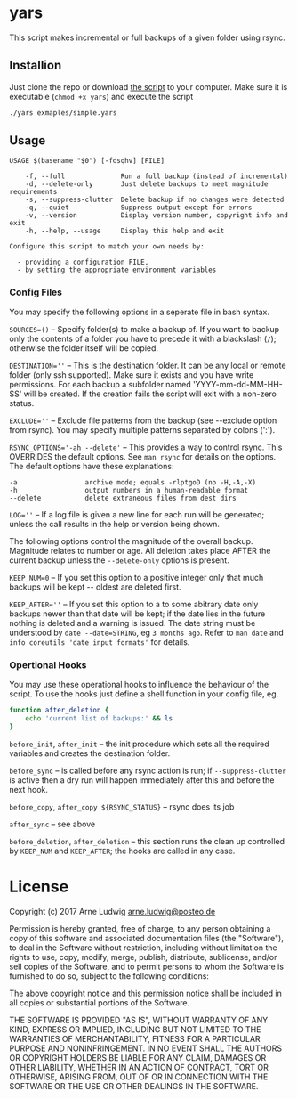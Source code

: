 yars
====

This script makes incremental or full backups of a given folder using rsync.


Installion
----------

Just clone the repo or download [the script](./blob/master/yars) to your
computer. Make sure it is executable (`chmod +x yars`) and execute the script

```sh
./yars exmaples/simple.yars
```


Usage
-----


```
USAGE $(basename "$0") [-fdsqhv] [FILE]

    -f, --full              Run a full backup (instead of incremental)
    -d, --delete-only       Just delete backups to meet magnitude requirements
    -s, --suppress-clutter  Delete backup if no changes were detected
    -q, --quiet             Suppress output except for errors
    -v, --version           Display version number, copyright info and exit
    -h, --help, --usage     Display this help and exit

Configure this script to match your own needs by:

  - providing a configuration FILE,
  - by setting the appropriate environment variables
```


### Config Files

You may specify the following options in a seperate file in bash syntax.

`SOURCES=()` – Specify folder(s) to make a backup of. If you want to backup
  only the contents of a folder you have to precede it with a
  blackslash (`/`); otherwise the folder itself will be copied.

`DESTINATION=''` – This is the destination folder. It can be any local or
  remote folder (only ssh supported). Make sure it exists and you have write
  permissions. For each backup a subfolder named 'YYYY-mm-dd-MM-HH-SS' will be
  created. If the creation fails the script will exit with a non-zero status.

`EXCLUDE=''` – Exclude file patterns from the backup (see --exclude option
  from rsync). You may specify multiple patterns separated by colons (':').

`RSYNC_OPTIONS='-ah --delete'` – This provides a way to control rsync. This
  OVERRIDES the default options. See `man rsync` for details on the options.
  The default options have these explanations:

    -a                 archive mode; equals -rlptgoD (no -H,-A,-X)
    -h                 output numbers in a human-readable format
    --delete           delete extraneous files from dest dirs

`LOG=''` – If a log file is given a new line for each run will be generated;
  unless the call results in the help or version being shown.

The following options control the magnitude of the overall backup. Magnitude
relates to number or age. All deletion takes place AFTER the current backup
unless the `--delete-only` options is present.

`KEEP_NUM=0` – If you set this option to a positive integer only that much
  backups will be kept -- oldest are deleted first.

`KEEP_AFTER=''` – If you set this option to a to some abitrary date only
  backups newer than that date will be kept; if the date lies in the future
  nothing is deleted and a warning is issued. The date string must be
  understood by `date --date=STRING`, eg `3 months ago`. Refer to `man date`
  and `info coreutils 'date input formats'` for details.


### Opertional Hooks

You may use these operational hooks to influence the behaviour of the script.
To use the hooks just define a shell function in your config file, eg.

```sh
function after_deletion {
    echo 'current list of backups:' && ls
}
```

`before_init`, `after_init` – the init procedure which sets all the required
  variables and creates the destination folder.

`before_sync` – is called before any rsync action is run; if
  `--suppress-clutter` is active then a dry run will happen immediately after
  this and before the next hook.

`before_copy`, `after_copy ${RSYNC_STATUS}` – rsync does its job

`after_sync` – see above

`before_deletion`, `after_deletion` – this section runs the clean up
  controlled by `KEEP_NUM` and `KEEP_AFTER`; the hooks are called in any case.


License
=======

Copyright (c) 2017 Arne Ludwig <arne.ludwig@posteo.de>

Permission is hereby granted, free of charge, to any person obtaining a copy
of this software and associated documentation files (the "Software"), to deal
in the Software without restriction, including without limitation the rights
to use, copy, modify, merge, publish, distribute, sublicense, and/or sell
copies of the Software, and to permit persons to whom the Software is
furnished to do so, subject to the following conditions:

The above copyright notice and this permission notice shall be included in all
copies or substantial portions of the Software.

THE SOFTWARE IS PROVIDED "AS IS", WITHOUT WARRANTY OF ANY KIND, EXPRESS OR
IMPLIED, INCLUDING BUT NOT LIMITED TO THE WARRANTIES OF MERCHANTABILITY,
FITNESS FOR A PARTICULAR PURPOSE AND NONINFRINGEMENT. IN NO EVENT SHALL THE
AUTHORS OR COPYRIGHT HOLDERS BE LIABLE FOR ANY CLAIM, DAMAGES OR OTHER
LIABILITY, WHETHER IN AN ACTION OF CONTRACT, TORT OR OTHERWISE, ARISING FROM,
OUT OF OR IN CONNECTION WITH THE SOFTWARE OR THE USE OR OTHER DEALINGS IN
THE SOFTWARE.
